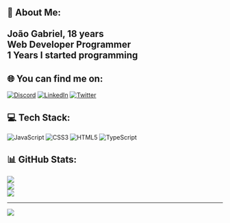 ## 🐺 About Me:<br><br>João Gabriel, 18 years<br>Web Developer Programmer<br>1 Years I started programming

## 🌐 You can find me on:
[![Discord](https://img.shields.io/badge/Discord-%237289DA.svg?logo=discord&logoColor=white)](https://discord.gg/https://discord.gg/W8S5j5tH) [![LinkedIn](https://img.shields.io/badge/LinkedIn-%230077B5.svg?logo=linkedin&logoColor=white)](https://linkedin.com/in/https://linkedin.com/in/www.linkedin.com/in/juuanzitos) [![Twitter](https://img.shields.io/badge/Twitter-%231DA1F2.svg?logo=Twitter&logoColor=white)](https://twitter.com/https://twitter.com/https://twitter.com/Juuanzitos) 

## 💻 Tech Stack:
![JavaScript](https://img.shields.io/badge/javascript-%23323330.svg?style=for-the-badge&logo=javascript&logoColor=%23F7DF1E) ![CSS3](https://img.shields.io/badge/css3-%231572B6.svg?style=for-the-badge&logo=css3&logoColor=white) ![HTML5](https://img.shields.io/badge/html5-%23E34F26.svg?style=for-the-badge&logo=html5&logoColor=white) ![TypeScript](https://img.shields.io/badge/typescript-%23007ACC.svg?style=for-the-badge&logo=typescript&logoColor=white)
## 📊 GitHub Stats:
![](https://github-readme-stats.vercel.app/api?username=Juuanzitoos&theme=graywhite&hide_border=false&include_all_commits=false&count_private=false)<br/>
![](https://github-readme-streak-stats.herokuapp.com/?user=Juuanzitoos&theme=graywhite&hide_border=false)<br/>
![](https://github-readme-stats.vercel.app/api/top-langs/?username=Juuanzitoos&theme=graywhite&hide_border=false&include_all_commits=false&count_private=false&layout=compact)

---
[![](https://visitcount.itsvg.in/api?id=Juuanzitoos&icon=0&color=6)](https://visitcount.itsvg.in)

